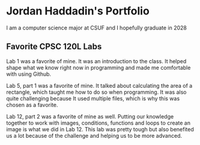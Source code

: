 
# Jordan Haddadin's Portfolio

I am a computer science major at CSUF and I hopefully graduate in 2028

## Favorite CPSC 120L Labs

Lab 1 was a favorite of mine. It was an introduction to the class. It helped shape what we know right now in programming and made me comfortable with using Github.

Lab 5, part 1 was a favorite of mine. It talked about calculating the area of a rectangle, which taught me how to do so when programming. It was also quite challenging because It used multiple files, which is why this was chosen as a favorite.

Lab 12, part 2 was a favorite of mine as well. Putting our knowledge together to work with images, conditions, functions and loops to create an image is what we did in Lab 12. This lab was pretty tough but also benefited us a lot because of the challenge and helping us to be more advanced.
